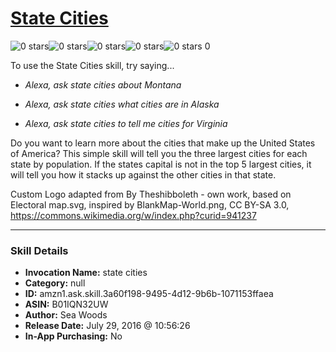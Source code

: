 # [State Cities](http://alexa.amazon.com/#skills/amzn1.ask.skill.3a60f198-9495-4d12-9b6b-1071153ffaea)
![0 stars](../../images/ic_star_border_black_18dp_1x.png)![0 stars](../../images/ic_star_border_black_18dp_1x.png)![0 stars](../../images/ic_star_border_black_18dp_1x.png)![0 stars](../../images/ic_star_border_black_18dp_1x.png)![0 stars](../../images/ic_star_border_black_18dp_1x.png) 0

To use the State Cities skill, try saying...

* *Alexa, ask state cities about Montana*

* *Alexa, ask state cities what cities are in Alaska*

* *Alexa, ask state cities to tell me cities for Virginia*

Do you want to learn more about the cities that make up the United States of America?  This simple skill will tell you the three largest cities for each state by population.  If the states capital is not in the top 5 largest cities, it will tell you how it stacks up against the other cities in that state.

Custom Logo adapted from By Theshibboleth - own work, based on Electoral map.svg, inspired by BlankMap-World.png, CC BY-SA 3.0, https://commons.wikimedia.org/w/index.php?curid=941237

***

### Skill Details

* **Invocation Name:** state cities
* **Category:** null
* **ID:** amzn1.ask.skill.3a60f198-9495-4d12-9b6b-1071153ffaea
* **ASIN:** B01IQN32UW
* **Author:** Sea Woods
* **Release Date:** July 29, 2016 @ 10:56:26
* **In-App Purchasing:** No
